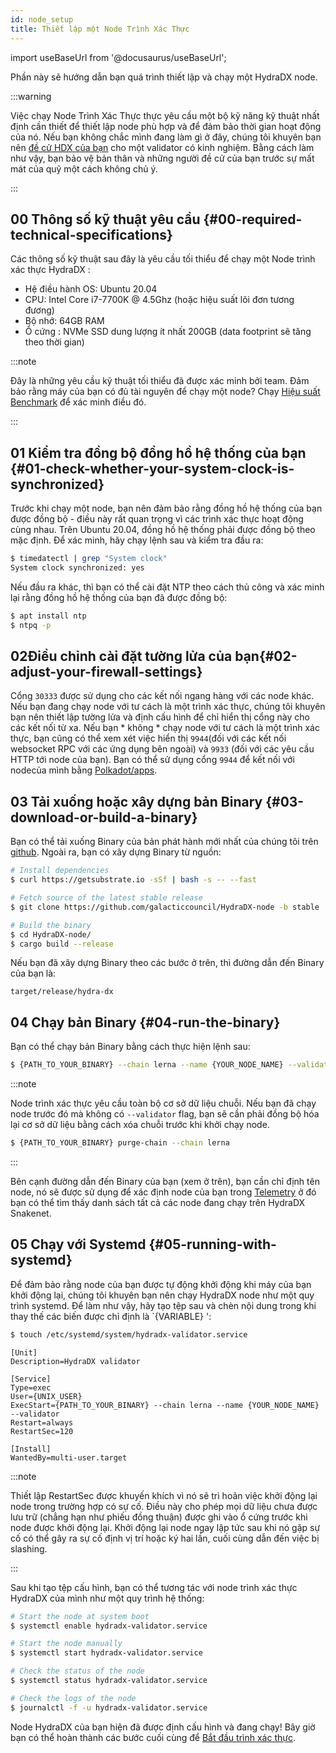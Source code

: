 ```yaml
---
id: node_setup
title: Thiết lập một Node Trình Xác Thực
---
```


import useBaseUrl from '@docusaurus/useBaseUrl';

Phần này sẽ hướng dẫn bạn quá trình thiết lập và chạy một HydraDX node.

:::warning

Việc chạy Node Trình Xác Thực thực yêu cầu một bộ kỹ năng kỹ thuật nhất định cần thiết để thiết lập node phù hợp và để đảm bảo thời gian hoạt động của nó. Nếu bạn không chắc mình đang làm gì ở đây, chúng tôi khuyên bạn nên [đề cử HDX của bạn](/start_nominating) cho một validator có kinh nghiệm. Bằng cách làm như vậy, bạn bảo vệ bản thân và những người đề cử của bạn trước sự mất mát của quỹ một cách không chủ ý.

:::

## 00 Thông số kỹ thuật yêu cầu {#00-required-technical-specifications}

Các thông số kỹ thuật sau đây là yêu cầu tối thiểu để chạy một Node trình xác thực HydraDX :

* Hệ điều hành OS: Ubuntu 20.04
* CPU: Intel Core i7-7700K @ 4.5Ghz (hoặc hiệu suất lõi đơn tương đương)
* Bộ nhớ: 64GB RAM
* Ổ cứng : NVMe SSD dung lượng ít nhất 200GB (data footprint sẽ tăng theo thời gian)

:::note

Đây là những yêu cầu kỹ thuật tối thiểu đã được xác minh bởi team. Đảm bảo rằng máy của bạn có đủ tài nguyên để chạy một node? Chạy [Hiệu suất Benchmark](/performance_benchmark) để xác minh điều đó.

:::


## 01 Kiểm tra đồng bộ đồng hồ hệ thống của bạn {#01-check-whether-your-system-clock-is-synchronized}

Trước khi chạy một node, bạn nên đảm bảo rằng đồng hồ hệ thống của bạn được đồng bộ - điều này rất quan trọng vì các trình xác thực hoạt động cùng nhau. Trên Ubuntu 20.04, đồng hồ hệ thống phải được đồng bộ theo mặc định. Để xác minh, hãy chạy lệnh sau và kiểm tra đầu ra:

```bash
$ timedatectl | grep "System clock"
System clock synchronized: yes
```

Nếu đầu ra khác, thì bạn có thể cài đặt NTP theo cách thủ công và xác minh lại rằng đồng hồ hệ thống của bạn đã được đồng bộ:

```bash
$ apt install ntp
$ ntpq -p
```

## 02Điều chỉnh cài đặt tường lửa của bạn{#02-adjust-your-firewall-settings}

Cổng `30333` được sử dụng cho các kết nối ngang hàng với các node khác. Nếu bạn đang chạy node với tư cách là một trình xác thực, chúng tôi khuyên bạn nên thiết lập tường lửa và định cấu hình để chỉ hiển thị cổng này cho các kết nối từ xa.
Nếu bạn * không * chạy node với tư cách là một trình xác thực, bạn cũng có thể xem xét việc hiển thị `9944`(đối với các kết nối websocket RPC với các ứng dụng bên ngoài) và `9933` (đối với các yêu cầu HTTP tới node của bạn). Bạn có thể sử dụng cổng `9944` để kết nối với nodecủa mình bằng [Polkadot/apps](/polkadotjs_apps_local).

## 03 Tải xuống hoặc xây dựng bản Binary {#03-download-or-build-a-binary}

Bạn có thể tải xuống Binary của bản phát hành mới nhất của chúng tôi trên [github](https://github.com/galacticcouncil/HydraDX-node/releases).
Ngoài ra, bạn có xây dựng Binary từ nguồn:

```bash
# Install dependencies
$ curl https://getsubstrate.io -sSf | bash -s -- --fast

# Fetch source of the latest stable release
$ git clone https://github.com/galacticcouncil/HydraDX-node -b stable

# Build the binary
$ cd HydraDX-node/
$ cargo build --release
```

Nếu bạn đã xây dựng Binary theo các bước ở trên, thì đường dẫn đến Binary của bạn là:

```
target/release/hydra-dx
```

## 04 Chạy bản Binary {#04-run-the-binary}

Bạn có thể chạy bản Binary bằng cách thực hiện lệnh sau:

```bash
$ {PATH_TO_YOUR_BINARY} --chain lerna --name {YOUR_NODE_NAME} --validator
```

:::note

Node trình xác thực yêu cầu toàn bộ cơ sở dữ liệu chuỗi. Nếu bạn đã chạy node trước đó mà không có  `--validator` flag, bạn sẽ cần phải đồng bộ hóa lại cơ sở dữ liệu bằng cách xóa chuỗi trước khi khởi chạy node.
```bash
$ {PATH_TO_YOUR_BINARY} purge-chain --chain lerna
```

:::

Bên cạnh đường dẫn đến Binary của bạn (xem ở trên), bạn cần chỉ định tên node, nó sẽ được sử dụng để xác định node của bạn trong [Telemetry](https://telemetry.hydradx.io/#/HydraDX%20Snakenet%20Gen2)  ở đó bạn có thể tìm thấy danh sách tất cả các node đang chạy trên HydraDX Snakenet.

## 05 Chạy với Systemd {#05-running-with-systemd}

Để đảm bảo rằng node của bạn được tự động khởi động khi máy của bạn khởi động lại, chúng tôi khuyên bạn nên chạy  HydraDX node như một quy trình systemd. Để làm như vậy, hãy tạo tệp sau và chèn nội dung trong khi thay thế các biến được chỉ định là `{VARIABLE} ':

```bash
$ touch /etc/systemd/system/hydradx-validator.service
```

```
[Unit]
Description=HydraDX validator

[Service]
Type=exec
User={UNIX_USER}
ExecStart={PATH_TO_YOUR_BINARY} --chain lerna --name {YOUR_NODE_NAME} --validator
Restart=always
RestartSec=120

[Install]
WantedBy=multi-user.target
```

:::note

Thiết lập RestartSec được khuyến khích vì nó sẽ trì hoãn việc khởi động lại node trong trường hợp có sự cố. Điều này cho phép mọi dữ liệu chưa được lưu trữ (chẳng hạn như phiếu đồng thuận) được ghi vào ổ cứng trước khi node được khởi động lại. Khởi động lại node ngay lập tức sau khi nó gặp sự cố có thể gây ra sự cố định vị trí hoặc ký hai lần, cuối cùng dẫn đến việc bị slashing.

:::

Sau khi tạo tệp cấu hình, bạn có thể tương tác với node trình xác thực HydraDX  của mình như một quy trình hệ thống:

```bash
# Start the node at system boot
$ systemctl enable hydradx-validator.service

# Start the node manually
$ systemctl start hydradx-validator.service

# Check the status of the node
$ systemctl status hydradx-validator.service

# Check the logs of the node
$ journalctl -f -u hydradx-validator.service
```

Node HydraDX  của bạn hiện đã được định cấu hình và đang chạy!
Bây giờ bạn có thể hoàn thành các bước cuối cùng để [Bắt đầu trình xác thực](/start_validating).
